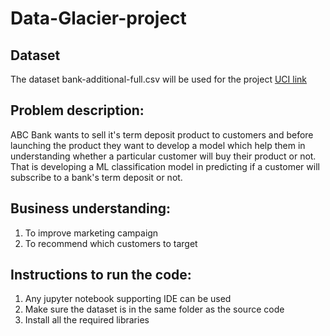 # Data-Glacier-project
## Dataset

The dataset bank-additional-full.csv will be used for the project [UCI link](https://archive.ics.uci.edu/ml/datasets/Bank+Marketing)

## Problem description:

ABC Bank wants to sell it's term deposit product to customers and before launching the product they want to develop a model which help them in understanding whether a particular customer will buy their product or not. That is developing a ML classification model in predicting if a customer will subscribe to a bank's term deposit or not.

## Business understanding:

1. To improve marketing campaign
2. To recommend which customers to target

## Instructions to run the code:

1. Any jupyter notebook supporting IDE can be used
2. Make sure the dataset is in the same folder as the source code
3. Install all the required libraries
